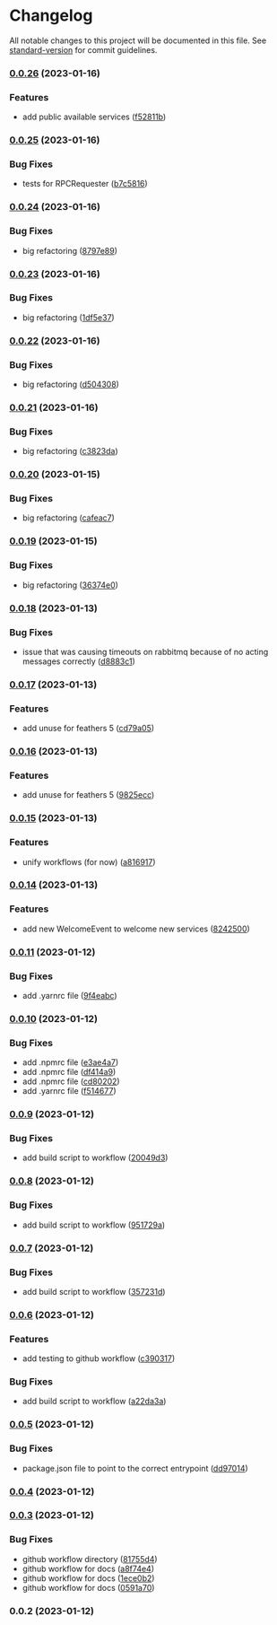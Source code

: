 # Changelog

All notable changes to this project will be documented in this file. See [standard-version](https://github.com/conventional-changelog/standard-version) for commit guidelines.

### [0.0.26](https://github.com/mosaiqo/feathers-microservices/compare/0.0.25...0.0.26) (2023-01-16)


### Features

* add public available services ([f52811b](https://github.com/mosaiqo/feathers-microservices/commit/f52811b79a6a1397e16382c469c4d06cd1fc329a))

### [0.0.25](https://github.com/mosaiqo/feathers-microservices/compare/0.0.24...0.0.25) (2023-01-16)


### Bug Fixes

* tests for RPCRequester ([b7c5816](https://github.com/mosaiqo/feathers-microservices/commit/b7c5816791d9608d0b0a9138a027f4ea41fbb048))

### [0.0.24](https://github.com/mosaiqo/feathers-microservices/compare/0.0.23...0.0.24) (2023-01-16)


### Bug Fixes

* big refactoring ([8797e89](https://github.com/mosaiqo/feathers-microservices/commit/8797e89f83688ba052dac0d961b4d63e2715e98b))

### [0.0.23](https://github.com/mosaiqo/feathers-microservices/compare/0.0.22...0.0.23) (2023-01-16)


### Bug Fixes

* big refactoring ([1df5e37](https://github.com/mosaiqo/feathers-microservices/commit/1df5e37d91d2bf9072d1f75cf8f33852a848eadc))

### [0.0.22](https://github.com/mosaiqo/feathers-microservices/compare/0.0.21...0.0.22) (2023-01-16)


### Bug Fixes

* big refactoring ([d504308](https://github.com/mosaiqo/feathers-microservices/commit/d504308b11199c839d0091bc4e4f3cfa39b316ed))

### [0.0.21](https://github.com/mosaiqo/feathers-microservices/compare/0.0.20...0.0.21) (2023-01-16)


### Bug Fixes

* big refactoring ([c3823da](https://github.com/mosaiqo/feathers-microservices/commit/c3823dab2c855f4485c87c6ecada4c576a09a69c))

### [0.0.20](https://github.com/mosaiqo/feathers-microservices/compare/0.0.19...0.0.20) (2023-01-15)


### Bug Fixes

* big refactoring ([cafeac7](https://github.com/mosaiqo/feathers-microservices/commit/cafeac71ac0fab206aa465bd6ac91bca31614759))

### [0.0.19](https://github.com/mosaiqo/feathers-microservices/compare/0.0.18...0.0.19) (2023-01-15)


### Bug Fixes

* big refactoring ([36374e0](https://github.com/mosaiqo/feathers-microservices/commit/36374e0448f6fc962edd88a923bae94aef55d56a))

### [0.0.18](https://github.com/mosaiqo/feathers-microservices/compare/0.0.17...0.0.18) (2023-01-13)


### Bug Fixes

* issue that was causing timeouts on rabbitmq because of no acting messages correctly ([d8883c1](https://github.com/mosaiqo/feathers-microservices/commit/d8883c15321e0b87bdea3d1bff0bd2d64e9690a4))

### [0.0.17](https://github.com/mosaiqo/feathers-microservices/compare/0.0.16...0.0.17) (2023-01-13)


### Features

* add unuse for feathers 5 ([cd79a05](https://github.com/mosaiqo/feathers-microservices/commit/cd79a05f8ac8b9f8dd1aaff91240a24d1394a4ec))

### [0.0.16](https://github.com/mosaiqo/feathers-microservices/compare/0.0.15...0.0.16) (2023-01-13)


### Features

* add unuse for feathers 5 ([9825ecc](https://github.com/mosaiqo/feathers-microservices/commit/9825ecc781c8b7dcd03f8840844df1caf0e64e10))

### [0.0.15](https://github.com/mosaiqo/feathers-microservices/compare/0.0.14...0.0.15) (2023-01-13)


### Features

* unify workflows (for now) ([a816917](https://github.com/mosaiqo/feathers-microservices/commit/a8169175994e8adac19464bd4ff4145798f6b1b4))

### [0.0.14](https://github.com/mosaiqo/feathers-microservices/compare/v0.0.13...v0.0.14) (2023-01-13)


### Features

* add new WelcomeEvent to welcome new services ([8242500](https://github.com/mosaiqo/feathers-microservices/commit/8242500efe99b4f8c8c4585e086d37dadc26ca45))

### [0.0.11](https://github.com/mosaiqo/feathers-microservices/compare/0.0.10...0.0.11) (2023-01-12)


### Bug Fixes

* add .yarnrc file ([9f4eabc](https://github.com/mosaiqo/feathers-microservices/commit/9f4eabc353b8124d8b75436c96814f69918f905b))

### [0.0.10](https://github.com/mosaiqo/feathers-microservices/compare/0.0.9...0.0.10) (2023-01-12)


### Bug Fixes

* add .npmrc file ([e3ae4a7](https://github.com/mosaiqo/feathers-microservices/commit/e3ae4a74d0f44240627fa0954831ab4d5df59af4))
* add .npmrc file ([df414a9](https://github.com/mosaiqo/feathers-microservices/commit/df414a92631b087d0e6a1a8f98c8996f8b53df8b))
* add .npmrc file ([cd80202](https://github.com/mosaiqo/feathers-microservices/commit/cd80202d350edfe123ce27980e8abba30079d055))
* add .yarnrc file ([f514677](https://github.com/mosaiqo/feathers-microservices/commit/f51467716092fe3c7f39eff55983c90a75721dfd))

### [0.0.9](https://github.com/mosaiqo/feathers-microservices/compare/0.0.8...0.0.9) (2023-01-12)


### Bug Fixes

* add build script to workflow ([20049d3](https://github.com/mosaiqo/feathers-microservices/commit/20049d3b90e3585d66941c8d41eadfc038c57250))

### [0.0.8](https://github.com/mosaiqo/feathers-microservices/compare/0.0.7...0.0.8) (2023-01-12)


### Bug Fixes

* add build script to workflow ([951729a](https://github.com/mosaiqo/feathers-microservices/commit/951729a0c583f343f9edb7e6eb9e0db2e569178e))

### [0.0.7](https://github.com/mosaiqo/feathers-microservices/compare/0.0.6...0.0.7) (2023-01-12)


### Bug Fixes

* add build script to workflow ([357231d](https://github.com/mosaiqo/feathers-microservices/commit/357231dcc52b1e515c9b428069f2fc3b6603a82c))

### [0.0.6](https://github.com/mosaiqo/feathers-microservices/compare/0.0.5...0.0.6) (2023-01-12)


### Features

* add testing to github workflow ([c390317](https://github.com/mosaiqo/feathers-microservices/commit/c390317d6f37dc0ca7236a1d428424d72e87c3f3))


### Bug Fixes

* add build script to workflow ([a22da3a](https://github.com/mosaiqo/feathers-microservices/commit/a22da3a2b81757e20bc498357ddd737168311707))

### [0.0.5](https://github.com/mosaiqo/feathers-microservices/compare/0.0.4...0.0.5) (2023-01-12)


### Bug Fixes

* package.json file to point to the correct entrypoint ([dd97014](https://github.com/mosaiqo/feathers-microservices/commit/dd9701448061345cbe25ef636584cb2d432807b9))

### [0.0.4](https://github.com/mosaiqo/feathers-microservices/compare/0.0.3...0.0.4) (2023-01-12)

### [0.0.3](https://github.com/mosaiqo/feathers-microservices/compare/0.0.2...0.0.3) (2023-01-12)


### Bug Fixes

* github workflow directory ([81755d4](https://github.com/mosaiqo/feathers-microservices/commit/81755d4516fe60d1b2f0874c5a486605afeb3305))
* github workflow for docs ([a8f74e4](https://github.com/mosaiqo/feathers-microservices/commit/a8f74e4755fb24f7ccf676675719327658fffabb))
* github workflow for docs ([1ece0b2](https://github.com/mosaiqo/feathers-microservices/commit/1ece0b22523b746eb53908fb42d416f3ce53cf72))
* github workflow for docs ([0591a70](https://github.com/mosaiqo/feathers-microservices/commit/0591a705e864021600b822310bba832d04e3e5bf))

### 0.0.2 (2023-01-12)
